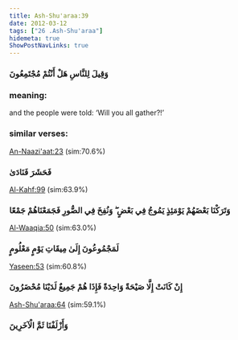 ```yaml
---
title: Ash-Shu'araa:39
date: 2012-03-12
tags: ["26 .Ash-Shu'araa"]
hidemeta: true 
ShowPostNavLinks: true 
---
```

### وَقِيلَ لِلنَّاسِ هَلْ أَنْتُمْ مُجْتَمِعُونَ
### meaning: 
and the people were told: ‘Will you all gather?!’
### similar verses: 

[An-Naazi'aat:23](/79/23) (sim:70.6%)

### فَحَشَرَ فَنَادَىٰ

[Al-Kahf:99](/18/99) (sim:63.9%)

### وَتَرَكْنَا بَعْضَهُمْ يَوْمَئِذٍ يَمُوجُ فِي بَعْضٍ ۖ وَنُفِخَ فِي الصُّورِ فَجَمَعْنَاهُمْ جَمْعًا

[Al-Waaqia:50](/56/50) (sim:63.0%)

### لَمَجْمُوعُونَ إِلَىٰ مِيقَاتِ يَوْمٍ مَعْلُومٍ

[Yaseen:53](/36/53) (sim:60.8%)

### إِنْ كَانَتْ إِلَّا صَيْحَةً وَاحِدَةً فَإِذَا هُمْ جَمِيعٌ لَدَيْنَا مُحْضَرُونَ

[Ash-Shu'araa:64](/26/64) (sim:59.1%)

### وَأَزْلَفْنَا ثَمَّ الْآخَرِينَ
